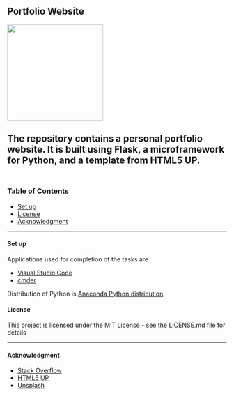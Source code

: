 ## Portfolio Website

<img height="220" src="https://www.nicepng.com/png/detail/111-1112693_portfolio-my-portfolio.png">

<br>

The repository contains a personal portfolio website. It is built using Flask, a microframework for Python, and a template from HTML5 UP.  
<br>
----


### Table of Contents
* [Set up](#set_up)
* [License](#licence)
* [Acknowledgment](#acknowledgment)


----


#### Set up <a name="set_up"></a>

Applications used for completion of the tasks are 
  * [Visual Studio Code](https://code.visualstudio.com/)
  * [cmder](http://cmder.net/)

Distribution of Python is [Anaconda Python distribution](https://www.anaconda.com/). 



#### License <a name="licence"></a>

This project is licensed under the MIT License - see the LICENSE.md file for details

----


#### Acknowledgment <a name="acknowledgment"></a>

- [Stack Overflow](https://stackoverflow.com/)
- [HTML5 UP](http://html5up.net)
- [Unsplash](https://unsplash.com/)